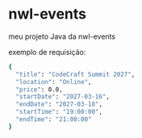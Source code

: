 # nwl-events
meu projeto Java da nwl-events

exemplo de requisição:
``` bash
{
  "title": "CodeCraft Summit 2027",
  "location": "Online",
  "price": 0.0,
  "startDate": "2027-03-16",
  "endDate": "2027-03-18",
  "startTime": "19:00:00",
  "endTime": "21:00:00"
}
```